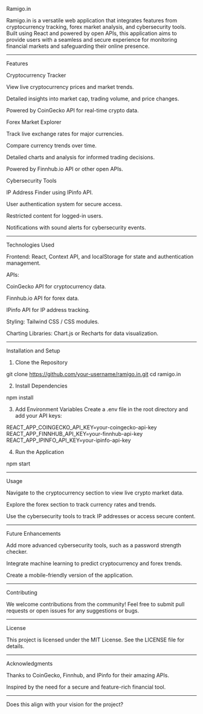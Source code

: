 Ramigo.in

Ramigo.in is a versatile web application that integrates features from cryptocurrency tracking, forex market analysis, and cybersecurity tools. Built using React and powered by open APIs, this application aims to provide users with a seamless and secure experience for monitoring financial markets and safeguarding their online presence.


---

Features

Cryptocurrency Tracker

View live cryptocurrency prices and market trends.

Detailed insights into market cap, trading volume, and price changes.

Powered by CoinGecko API for real-time crypto data.


Forex Market Explorer

Track live exchange rates for major currencies.

Compare currency trends over time.

Detailed charts and analysis for informed trading decisions.

Powered by Finnhub.io API or other open APIs.


Cybersecurity Tools

IP Address Finder using IPinfo API.

User authentication system for secure access.

Restricted content for logged-in users.

Notifications with sound alerts for cybersecurity events.



---

Technologies Used

Frontend: React, Context API, and localStorage for state and authentication management.

APIs:

CoinGecko API for cryptocurrency data.

Finnhub.io API for forex data.

IPinfo API for IP address tracking.


Styling: Tailwind CSS / CSS modules.

Charting Libraries: Chart.js or Recharts for data visualization.



---

Installation and Setup

1. Clone the Repository

git clone https://github.com/your-username/ramigo.in.git
cd ramigo.in


2. Install Dependencies

npm install


3. Add Environment Variables
Create a .env file in the root directory and add your API keys:

REACT_APP_COINGECKO_API_KEY=your-coingecko-api-key
REACT_APP_FINNHUB_API_KEY=your-finnhub-api-key
REACT_APP_IPINFO_API_KEY=your-ipinfo-api-key


4. Run the Application

npm start




---

Usage

Navigate to the cryptocurrency section to view live crypto market data.

Explore the forex section to track currency rates and trends.

Use the cybersecurity tools to track IP addresses or access secure content.



---

Future Enhancements

Add more advanced cybersecurity tools, such as a password strength checker.

Integrate machine learning to predict cryptocurrency and forex trends.

Create a mobile-friendly version of the application.



---

Contributing

We welcome contributions from the community! Feel free to submit pull requests or open issues for any suggestions or bugs.


---

License

This project is licensed under the MIT License. See the LICENSE file for details.


---

Acknowledgments

Thanks to CoinGecko, Finnhub, and IPinfo for their amazing APIs.

Inspired by the need for a secure and feature-rich financial tool.



---

Does this align with your vision for the project?

